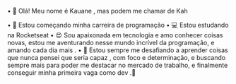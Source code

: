 • 👋 Olá! Meu nome é Kauane , mas podem me chamar de Kah 

• 👀 Estou começando minha carreira de programação 
• 💻 Estou estudando na Rocketseat 
• 😍 Sou apaixonada em tecnologia e amo conhecer 
coisas novas, estou me aventurando nesse mundo 
incrível da programação, e amando cada dia mais .
• 💞 Estou sempre me desafiando a aprender coisas que 
nunca pensei que seria capaz , com foco e determinação,
e buscando sempre mais para poder me destacar no 
mercado de trabalho, e finalmente conseguir minha 
primeira vaga como dev .🚀


